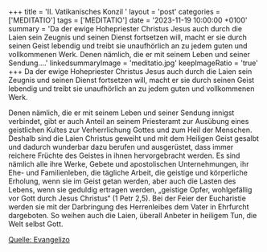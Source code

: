 +++
title = 'II. Vatikanisches Konzil '
layout = 'post'
categories = ['MEDITATIO']
tags = ['MEDITATIO']
date = '2023-11-19 10:00:00 +0100'
summary = 'Da der ewige Hohepriester Christus Jesus auch durch die Laien sein Zeugnis und seinen Dienst fortsetzen will, macht er sie durch seinen Geist lebendig und treibt sie unaufhörlich an zu jedem guten und vollkommenen Werk.  Denen nämlich, die er mit seinem Leben und seiner Sendung....'
linkedsummaryImage = 'meditatio.jpg'
keepImageRatio = 'true'
+++
Da der ewige Hohepriester Christus Jesus auch durch die Laien sein Zeugnis und seinen Dienst fortsetzen will, macht er sie durch seinen Geist lebendig und treibt sie unaufhörlich an zu jedem guten und vollkommenen Werk.

Denen nämlich, die er mit seinem Leben und seiner Sendung innigst verbindet, gibt er auch Anteil an seinem Priesteramt zur Ausübung eines geistlichen Kultes zur Verherrlichung Gottes und zum Heil der Menschen.<!--more--> Deshalb sind die Laien Christus geweiht und mit dem Heiligen Geist gesalbt und dadurch wunderbar dazu berufen und ausgerüstet, dass immer reichere Früchte des Geistes in ihnen hervorgebracht werden. Es sind nämlich alle ihre Werke, Gebete und apostolischen Unternehmungen, ihr Ehe- und Familienleben, die tägliche Arbeit, die geistige und körperliche Erholung, wenn sie im Geist getan werden, aber auch die Lasten des Lebens, wenn sie geduldig ertragen werden, „geistige Opfer, wohlgefällig vor Gott durch Jesus Christus“ (1 Petr 2,5). Bei der Feier der Eucharistie werden sie mit der Darbringung des Herrenleibes dem Vater in Ehrfurcht dargeboten. So weihen auch die Laien, überall Anbeter in heiligem Tun, die Welt selbst Gott.
 



[Quelle: Evangelizo](https://evangeliumtagfuertag.org/DE/gospel)

